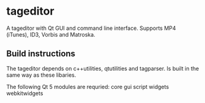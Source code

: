 # tageditor
A tageditor with Qt GUI and command line interface. Supports MP4 (iTunes), ID3, Vorbis and Matroska.

## Build instructions
The tageditor depends on c++utilities, qtutilities and tagparser. Is built in the same way as these libaries.

The following Qt 5 modules are requried: core gui script widgets webkitwidgets
